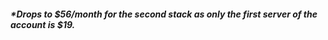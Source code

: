 <!-- post: -->

##### *Drops to $56/month for the second stack as only the first server of the account is $19.

